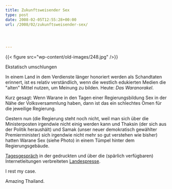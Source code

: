 ```yaml
---
title: Zukunftsweisender Sex
type: post
date: 2008-02-05T12:55:28+00:00
url: /2008/02/zukunftsweisender-sex/




---
```

<div class="flickr">
  {{< figure src="wp-content/old-images/248.jpg" />}}

  <p>
    Ekstatisch umschlungen
  </p>
</div>

In einem Land in dem Verdienste länger honoriert werden als Schandtaten erinnert, ist es relativ verständlich, wenn die westlich edukierten Medien die "alten" Mittel nutzen, um Meinung zu bilden. Heute: _Das Waranorakel_.

Kurz gesagt: Wenn Warane in den Tagen einer Regierungsbildung Sex in der Nähe der Volksversammlung haben, dann ist das ein schlechtes Omen für die jeweilige Regierung.

Gestern nun (die Regierung steht noch nicht, weil man sich über die Ministerposten irgendwie nicht einig werden kann und Thaksin (der sich aus der Politik heraushält) und Samak (unser neuer demokratisch gewählter Premierminister) sich irgendwie nicht mehr so gut verstehen wie bisher) hatten Warane Sex (siehe Photo) in einem Tümpel hinter dem Regierungsgebäude.

[Tagesgespräch][1] in der gedruckten und über die (spärlich verfügbaren) Internetleitungen verbreiteten [Landespresse][2].

I rest my case.

Amazing Thailand.

 [1]: http://www.bangkokpost.com/breaking_news/breakingnews.php?id=125734
 [2]: http://www.nationmultimedia.com/2008/02/06/headlines/headlines_30064517.php
